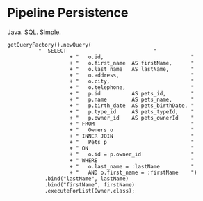 Pipeline Persistence
====================
Java. SQL. Simple.

    getQueryFactory().newQuery(
              "  SELECT                            "
						+ "   o.id,                            "
						+ "   o.first_name  AS firstName,      "
						+ "   o.last_name   AS lastName,       "
						+ "   o.address,                       "
						+ "   o.city,                          "
						+ "   o.telephone,                     "
						+ "   p.id          AS pets_id,        "
						+ "   p.name        AS pets_name,      "
						+ "   p.birth_date  AS pets_birthDate, "
						+ "   p.type_id     AS pets_typeId,    "
						+ "   p.owner_id    AS pets_ownerId    "
						+ " FROM                               "
						+ "   Owners o                         "
						+ " INNER JOIN                         "
						+ "   Pets p                           "
						+ " ON                                 "
						+ "   o.id = p.owner_id                "
						+ " WHERE                              "
						+ "   o.last_name = :lastName          "
						+ "   AND o.first_name = :firstName    ")
				.bind("lastName", lastName)
				.bind("firstName", firstName)
				.executeForList(Owner.class);


